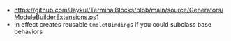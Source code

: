 - https://github.com/Jaykul/TerminalBlocks/blob/main/source/Generators/ModuleBuilderExtensions.ps1
-   In effect creates reusable `CmdletBinding`s if you could subclass base behaviors
